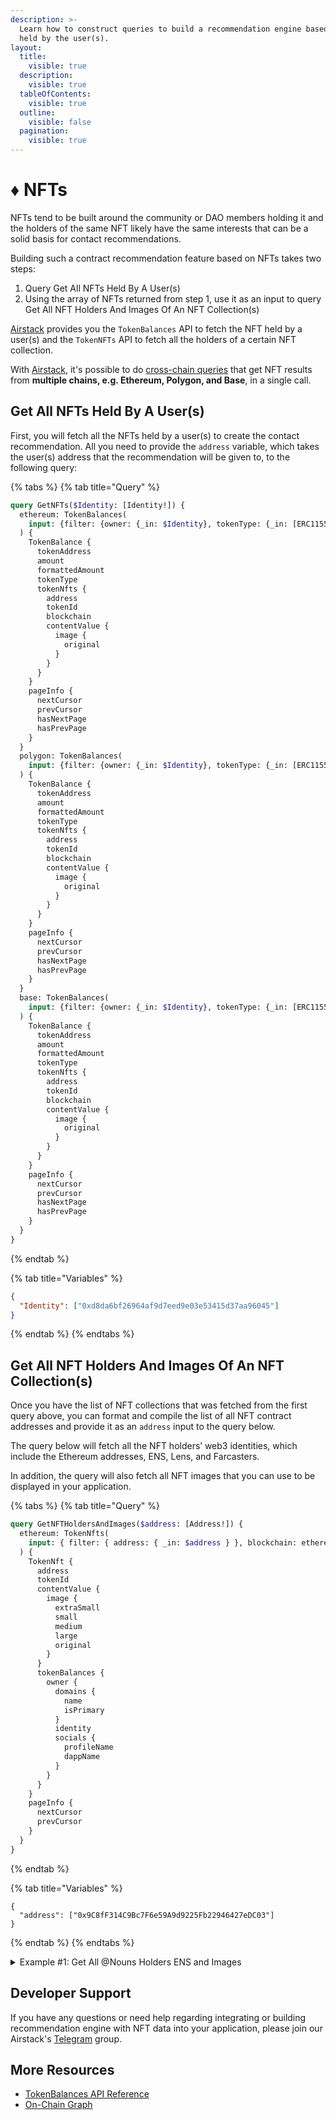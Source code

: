 ```yaml
---
description: >-
  Learn how to construct queries to build a recommendation engine based on NFTs
  held by the user(s).
layout:
  title:
    visible: true
  description:
    visible: true
  tableOfContents:
    visible: true
  outline:
    visible: false
  pagination:
    visible: true
---
```


# ♦ NFTs

NFTs tend to be built around the community or DAO members holding it and the holders of the same NFT likely have the same interests that can be a solid basis for contact recommendations.

Building such a contract recommendation feature based on NFTs takes two steps:

1. Query Get All NFTs Held By A User(s)
2. Using the array of NFTs returned from step 1, use it as an input to query Get All NFT Holders And Images Of An NFT Collection(s)

[Airstack](https://www.airstack.xyz/) provides you the `TokenBalances` API to fetch the NFT held by a user(s) and the `TokenNFTs` API to fetch all the holders of a certain NFT collection.

With [Airstack](https://airstack.xyz), it's possible to do [cross-chain queries](../contact-recommendation/broken-reference/) that get NFT results from **multiple chains, e.g. Ethereum, Polygon, and Base**, in a single call.

## Get All NFTs Held By A User(s)

First, you will fetch all the NFTs held by a user(s) to create the contact recommendation. All you need to provide the `address` variable, which takes the user(s) address that the recommendation will be given to, to the following query:

{% tabs %}
{% tab title="Query" %}
```graphql
query GetNFTs($Identity: [Identity!]) {
  ethereum: TokenBalances(
    input: {filter: {owner: {_in: $Identity}, tokenType: {_in: [ERC1155, ERC721]}}, blockchain: ethereum, limit: 50}
  ) {
    TokenBalance {
      tokenAddress
      amount
      formattedAmount
      tokenType
      tokenNfts {
        address
        tokenId
        blockchain
        contentValue {
          image {
            original
          }
        }
      }
    }
    pageInfo {
      nextCursor
      prevCursor
      hasNextPage
      hasPrevPage
    }
  }
  polygon: TokenBalances(
    input: {filter: {owner: {_in: $Identity}, tokenType: {_in: [ERC1155, ERC721]}}, blockchain: polygon, limit: 50}
  ) {
    TokenBalance {
      tokenAddress
      amount
      formattedAmount
      tokenType
      tokenNfts {
        address
        tokenId
        blockchain
        contentValue {
          image {
            original
          }
        }
      }
    }
    pageInfo {
      nextCursor
      prevCursor
      hasNextPage
      hasPrevPage
    }
  }
  base: TokenBalances(
    input: {filter: {owner: {_in: $Identity}, tokenType: {_in: [ERC1155, ERC721]}}, blockchain: base, limit: 50}
  ) {
    TokenBalance {
      tokenAddress
      amount
      formattedAmount
      tokenType
      tokenNfts {
        address
        tokenId
        blockchain
        contentValue {
          image {
            original
          }
        }
      }
    }
    pageInfo {
      nextCursor
      prevCursor
      hasNextPage
      hasPrevPage
    }
  }
}
```
{% endtab %}

{% tab title="Variables" %}
```json
{
  "Identity": ["0xd8da6bf26964af9d7eed9e03e53415d37aa96045"]
}
```
{% endtab %}
{% endtabs %}

## Get All NFT Holders And Images Of An NFT Collection(s)

Once you have the list of NFT collections that was fetched from the first query above, you can format and compile the list of all NFT contract addresses and provide it as an `address` input to the query below.

The query below will fetch all the NFT holders’ web3 identities, which include the Ethereum addresses, ENS, Lens, and Farcasters.

In addition, the query will also fetch all NFT images that you can use to be displayed in your application.

{% tabs %}
{% tab title="Query" %}
```graphql
query GetNFTHoldersAndImages($address: [Address!]) {
  ethereum: TokenNfts(
    input: { filter: { address: { _in: $address } }, blockchain: ethereum }
  ) {
    TokenNft {
      address
      tokenId
      contentValue {
        image {
          extraSmall
          small
          medium
          large
          original
        }
      }
      tokenBalances {
        owner {
          domains {
            name
            isPrimary
          }
          identity
          socials {
            profileName
            dappName
          }
        }
      }
    }
    pageInfo {
      nextCursor
      prevCursor
    }
  }
}
```
{% endtab %}

{% tab title="Variables" %}
```
{
  "address": ["0x9C8fF314C9Bc7F6e59A9d9225Fb22946427eDC03"]
}
```
{% endtab %}
{% endtabs %}

<details>

<summary>Example #1: Get All @Nouns Holders ENS and Images</summary>

```graphql
query GetNFTHoldersAndImages {
  TokenNfts(
    input: {
      filter: { address: { _eq: "0x9C8fF314C9Bc7F6e59A9d9225Fb22946427eDC03" } }
      blockchain: ethereum
    }
  ) {
    TokenNft {
      address
      tokenId
      contentValue {
        image {
          extraSmall
          small
          medium
          large
          original
        }
      }
      tokenBalances {
        owner {
          domains {
            name
            isPrimary
          }
          identity
          socials {
            profileName
            dappName
          }
        }
      }
    }
    pageInfo {
      nextCursor
      prevCursor
    }
  }
}
```

</details>

## Developer Support

If you have any questions or need help regarding integrating or building recommendation engine with NFT data into your application, please join our Airstack's [Telegram](https://t.me/+1k3c2FR7z51mNDRh) group.

## More Resources

* [TokenBalances API Reference](../../api-references/api-reference/tokenbalances-api.md)
* [On-Chain Graph](../onchain-graph.md)

